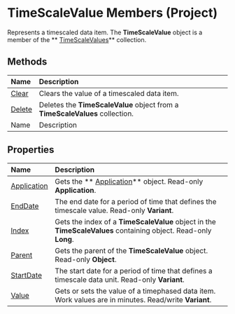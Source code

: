 
# TimeScaleValue Members (Project)
Represents a timescaled data item. The  **TimeScaleValue** object is a member of the ** [TimeScaleValues](d94a0346-7cf5-b734-b32d-430fba980824.md)** collection.

## Methods



|**Name**|**Description**|
|:-----|:-----|
| [Clear](3ed3a584-5496-cdf4-eafa-e0ecdd01edfd.md)|Clears the value of a timescaled data item.|
| [Delete](ebe03270-1713-77f9-1ac9-97922b2aa612.md)|Deletes the  **TimeScaleValue** object from a **TimeScaleValues** collection.|
|Name|Description|

## Properties



|**Name**|**Description**|
|:-----|:-----|
| [Application](feab3c92-a313-9ff0-4549-69465f6a3e6f.md)|Gets the  ** [Application](8eb91712-7784-a102-38c0-19bb056c27e9.md)** object. Read-only **Application**.|
| [EndDate](e9acd4f8-b002-5195-2e0c-505b633a3b54.md)|The end date for a period of time that defines the timescale value. Read-only  **Variant**.|
| [Index](ebb523d2-cf85-180c-6808-ea83c8d8a5ba.md)|Gets the index of a  **TimeScaleValue** object in the **TimeScaleValues** containing object. Read-only **Long**.|
| [Parent](69b3a11e-609a-5d10-a76c-5e524e75c453.md)|Gets the parent of the  **TimeScaleValue** object. Read-only **Object**.|
| [StartDate](fdd70c48-7f07-f4dc-db93-ad46fb30a2bb.md)|The start date for a period of time that defines a timescale data unit. Read-only  **Variant**.|
| [Value](30665b24-bc19-a6a2-cb1b-a70c3736b05b.md)|Gets or sets the value of a timephased data item. Work values are in minutes. Read/write  **Variant**.|
